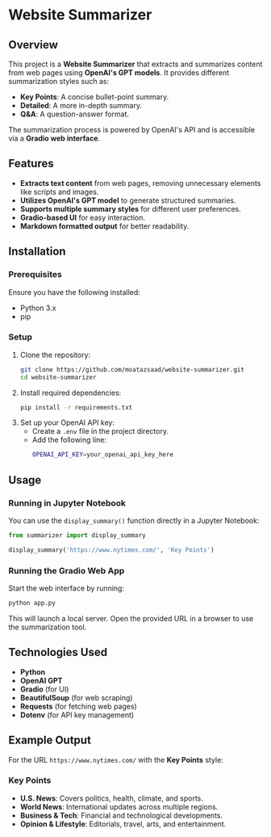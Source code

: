 # Website Summarizer

## Overview
This project is a **Website Summarizer** that extracts and summarizes content from web pages using **OpenAI's GPT models**. It provides different summarization styles such as:
- **Key Points**: A concise bullet-point summary.
- **Detailed**: A more in-depth summary.
- **Q&A**: A question-answer format.

The summarization process is powered by OpenAI's API and is accessible via a **Gradio web interface**.

## Features
- **Extracts text content** from web pages, removing unnecessary elements like scripts and images.
- **Utilizes OpenAI's GPT model** to generate structured summaries.
- **Supports multiple summary styles** for different user preferences.
- **Gradio-based UI** for easy interaction.
- **Markdown formatted output** for better readability.

## Installation
### Prerequisites
Ensure you have the following installed:
- Python 3.x
- pip

### Setup
1. Clone the repository:
   ```sh
   git clone https://github.com/moatazsaad/website-summarizer.git
   cd website-summarizer
   ```
2. Install required dependencies:
   ```sh
   pip install -r requirements.txt
   ```
3. Set up your OpenAI API key:
   - Create a `.env` file in the project directory.
   - Add the following line:
     ```sh
     OPENAI_API_KEY=your_openai_api_key_here
     ```

## Usage
### Running in Jupyter Notebook
You can use the `display_summary()` function directly in a Jupyter Notebook:
```python
from summarizer import display_summary

display_summary('https://www.nytimes.com/', 'Key Points')
```

### Running the Gradio Web App
Start the web interface by running:
```sh
python app.py
```
This will launch a local server. Open the provided URL in a browser to use the summarization tool.

## Technologies Used
- **Python**
- **OpenAI GPT**
- **Gradio** (for UI)
- **BeautifulSoup** (for web scraping)
- **Requests** (for fetching web pages)
- **Dotenv** (for API key management)

## Example Output
For the URL `https://www.nytimes.com/` with the **Key Points** style:

### Key Points
- **U.S. News**: Covers politics, health, climate, and sports.
- **World News**: International updates across multiple regions.
- **Business & Tech**: Financial and technological developments.
- **Opinion & Lifestyle**: Editorials, travel, arts, and entertainment.

